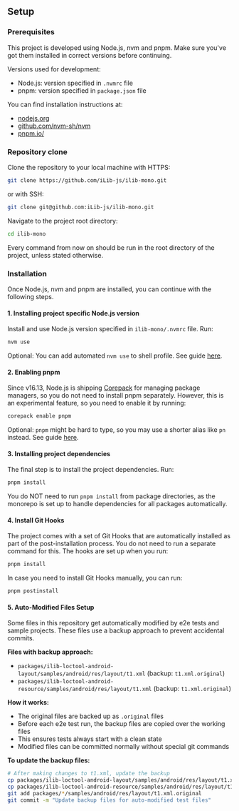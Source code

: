 ## Setup

### Prerequisites

This project is developed using Node.js, nvm and pnpm.
Make sure you've got them installed in correct versions before continuing.

Versions used for development:

- Node.js: version specified in `.nvmrc` file
- pnpm: version specified in `package.json` file

You can find installation instructions at:

- [nodejs.org](https://nodejs.org/)
- [github.com/nvm-sh/nvm](https://github.com/nvm-sh/nvm)
- [pnpm.io/](https://pnpm.io/)

### Repository clone

Clone the repository to your local machine with HTTPS:

```bash
git clone https://github.com/iLib-js/ilib-mono.git
```

or with SSH:

```bash
git clone git@github.com:iLib-js/ilib-mono.git
````

Navigate to the project root directory:

```bash
cd ilib-mono
```

Every command from now on should be run in the root directory of the project, unless stated otherwise.

### Installation

Once Node.js, nvm and pnpm are installed, you can continue with the following steps.

#### 1. Installing project specific Node.js version

Install and use Node.js version specified in `ilib-mono/.nvmrc` file.
Run:

```bash
nvm use
```

Optional: You can add automated `nvm use` to shell profile. See
guide [here](https://github.com/nvm-sh/nvm?tab=readme-ov-file#zsh).

#### 2. Enabling pnpm

Since v16.13, Node.js is shipping [Corepack](https://nodejs.org/api/corepack.html) for managing package managers, so you
do not need to install pnpm separately.
However, this is an experimental feature, so you need to enable it by running:

```bash
corepack enable pnpm
```

Optional: `pnpm` might be hard to type, so you may use a shorter alias like `pn` instead. See
guide [here](https://pnpm.io/installation#using-a-shorter-alias).

#### 3. Installing project dependencies

The final step is to install the project dependencies. Run:

```bash
pnpm install
```

You do NOT need to run `pnpm install` from package directories, as the monorepo is set up to handle dependencies for all
packages automatically.

#### 4. Install Git Hooks

The project comes with a set of Git Hooks that are automatically installed as part of the post-installation process.
You do not need to run a separate command for this. The hooks are set up when you run:

```bash
pnpm install
```

In case you need to install Git Hooks manually, you can run:

```bash
pnpm postinstall
```

#### 5. Auto-Modified Files Setup

Some files in this repository get automatically modified by e2e tests and sample projects. These files use a backup approach to prevent accidental commits.

**Files with backup approach:**
- `packages/ilib-loctool-android-layout/samples/android/res/layout/t1.xml` (backup: `t1.xml.original`)
- `packages/ilib-loctool-android-resource/samples/android/res/layout/t1.xml` (backup: `t1.xml.original`)

**How it works:**
- The original files are backed up as `.original` files
- Before each e2e test run, the backup files are copied over the working files
- This ensures tests always start with a clean state
- Modified files can be committed normally without special git commands

**To update the backup files:**
```bash
# After making changes to t1.xml, update the backup
cp packages/ilib-loctool-android-layout/samples/android/res/layout/t1.xml packages/ilib-loctool-android-layout/samples/android/res/layout/t1.xml.original
cp packages/ilib-loctool-android-resource/samples/android/res/layout/t1.xml packages/ilib-loctool-android-resource/samples/android/res/layout/t1.xml.original
git add packages/*/samples/android/res/layout/t1.xml.original
git commit -m "Update backup files for auto-modified test files"
```
